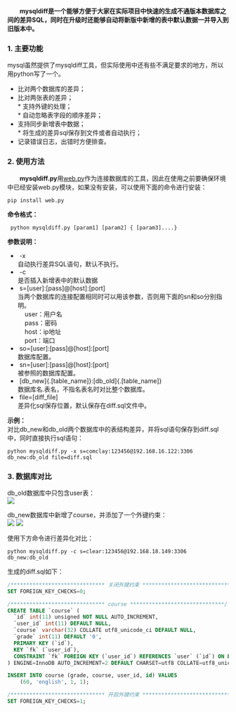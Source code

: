 &emsp;&emsp;**mysqldiff是一个能够方便于大家在实际项目中快速的生成不通版本数据库之间的差异SQL，同时在升级时还能够自动将新版中新增的表中默认数据一并导入到旧版本中。**

### 1\. 主要功能 ###

mysql虽然提供了mysqldiff工具，但实际使用中还有些不满足要求的地方，所以用python写了一个。

* 比对两个数据库的差异；  
* 比对两张表的差异；  
* 支持外键的处理；  
* 自动忽略表字段的顺序差异；  
* 支持同步新增表中数据；  
* 将生成的差异sql保存到文件或者自动执行；  
* 记录错误日志，出错时方便排查。  

### 2\. 使用方法

&emsp;&emsp;**mysqldiff.py**用[web.py](http://webpy.org/ "web.py")作为连接数据库的工具，因此在使用之前要确保环境中已经安装web.py模块，如果没有安装，可以使用下面的命令进行安装：
 ```
 pip install web.py
 ```

**命令格式：**

```
 python mysqldiff.py [param1] [param2] { [param3]....}
 ```

**参数说明：**

*  -x  
 自动执行差异SQL语句，默认不执行。
*  -c  
 是否插入新增表中的默认数据  
*  s=[user]:[pass]@[host]:[port]  
 当两个数据库的连接配置相同时可以用该参数，否则用下面的sn和so分别指明。  
     user：用户名  
     pass：密码  
     host：ip地址  
     port：端口  
*  so=[user]:[pass]@[host]:[port]  
 数据库配置。  
*  sn=[user]:[pass]@[host]:[port]  
 被参照的数据库配置。  
*  [db_new]{.[table_name]}:[db_old]{.[table_name]}  
 数据库名.表名，不指名表名时对比整个数据库。  
*  file=[diff_file]  
 差异化sql保存位置，默认保存在diff.sql文件中。  

**示例：**  
 对比db_new和db_old两个数据库中的表结构差异，并将sql语句保存到diff.sql中，同时直接执行sql语句：
 ```
 python mysqldiff.py -x s=comclay:123456@192.168.16.122:3306 db_new:db_old file=diff.sql
 ```

### 3\. 数据库对比 ###

db_old数据库中只包含user表：  
 ![](https://i.imgur.com/YJfklRk.png)

db_new数据库中新增了course，并添加了一个外键约束：  
 ![](https://i.imgur.com/Yq2AQa5.png)
 ![](https://i.imgur.com/Z2uUhiv.png)

使用下方命令进行差异化对比：  
 ```
 python mysqldiff.py -c s=clear:123456@192.168.18.149:3306 db_new:db_old
 ```

生成的diff.sql如下：  
```sql
/****************************** 关闭外键约束 ******************************/
SET FOREIGN_KEY_CHECKS=0;

/****************************** course ******************************/
CREATE TABLE `course` (
  `id` int(11) unsigned NOT NULL AUTO_INCREMENT,
  `user_id` int(11) DEFAULT NULL,
  `course` varchar(32) COLLATE utf8_unicode_ci DEFAULT NULL,
  `grade` int(11) DEFAULT '0',
  PRIMARY KEY (`id`),
  KEY `fk` (`user_id`),
  CONSTRAINT `fk` FOREIGN KEY (`user_id`) REFERENCES `user` (`id`) ON DELETE NO ACTION ON UPDATE CASCADE
) ENGINE=InnoDB AUTO_INCREMENT=2 DEFAULT CHARSET=utf8 COLLATE=utf8_unicode_ci;

INSERT INTO course (grade, course, user_id, id) VALUES 
	(60, 'english', 1, 1);

/****************************** 开启外键约束 ******************************/
SET FOREIGN_KEY_CHECKS=1;

```
